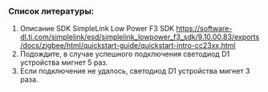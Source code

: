 ### Список литературы:
1. Описание SDK SimpleLink Low Power F3 SDK https://software-dl.ti.com/simplelink/esd/simplelink_lowpower_f3_sdk/9.10.00.83/exports/docs/zigbee/html/quickstart-guide/quickstart-intro-cc23xx.html
3. Подождите, в случае успешного подключения светодиод D1 устройства мигнет 5 раз.
4. Если подключение не удалось, светодиод D1 устройства мигнет 3 раза.
